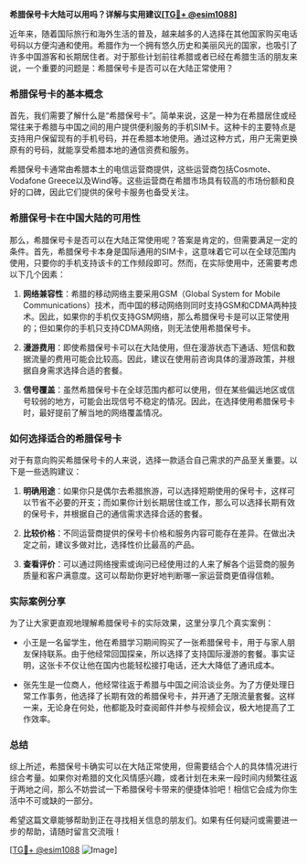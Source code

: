 **希腊保号卡大陆可以用吗？详解与实用建议[[TG💪+ @esim1088](https://t.me/s/esim1088)]**

近年来，随着国际旅行和海外生活的普及，越来越多的人选择在其他国家购买电话号码以方便沟通和使用。希腊作为一个拥有悠久历史和美丽风光的国家，也吸引了许多中国游客和长期居住者。对于那些计划前往希腊或者已经在希腊生活的朋友来说，一个重要的问题是：希腊保号卡是否可以在大陆正常使用？

### 希腊保号卡的基本概念

首先，我们需要了解什么是“希腊保号卡”。简单来说，这是一种为在希腊居住或经常往来于希腊与中国之间的用户提供便利服务的手机SIM卡。这种卡的主要特点是支持用户保留现有的手机号码，并在希腊本地使用。通过这种方式，用户无需更换原有的号码，就能享受希腊本地的通信资费和服务。

希腊保号卡通常由希腊本土的电信运营商提供，这些运营商包括Cosmote、Vodafone Greece以及Wind等。这些运营商在希腊市场具有较高的市场份额和良好的口碑，因此它们提供的保号卡服务也备受关注。

### 希腊保号卡在中国大陆的可用性

那么，希腊保号卡是否可以在大陆正常使用呢？答案是肯定的，但需要满足一定的条件。首先，希腊保号卡本身是国际通用的SIM卡，这意味着它可以在全球范围内使用，只要你的手机支持该卡的工作频段即可。然而，在实际使用中，还需要考虑以下几个因素：

1. **网络兼容性**：希腊的移动网络主要采用GSM（Global System for Mobile Communications）技术，而中国的移动网络则同时支持GSM和CDMA两种技术。因此，如果你的手机仅支持GSM网络，那么希腊保号卡是可以正常使用的；但如果你的手机只支持CDMA网络，则无法使用希腊保号卡。

2. **漫游费用**：即使希腊保号卡可以在大陆使用，但在漫游状态下通话、短信和数据流量的费用可能会比较高。因此，建议在使用前咨询具体的漫游政策，并根据自身需求选择合适的套餐。

3. **信号覆盖**：虽然希腊保号卡在全球范围内都可以使用，但在某些偏远地区或信号较弱的地方，可能会出现信号不稳定的情况。因此，在选择使用希腊保号卡时，最好提前了解当地的网络覆盖情况。

### 如何选择适合的希腊保号卡

对于有意向购买希腊保号卡的人来说，选择一款适合自己需求的产品至关重要。以下是一些选购建议：

1. **明确用途**：如果你只是偶尔去希腊旅游，可以选择短期使用的保号卡，这样可以节省不必要的开支；而如果你计划长期居住或工作，那么可以选择长期有效的保号卡，并根据自己的通信需求选择合适的套餐。

2. **比较价格**：不同运营商提供的保号卡价格和服务内容可能存在差异。在做出决定之前，建议多做对比，选择性价比最高的产品。

3. **查看评价**：可以通过网络搜索或询问已经使用过的人来了解各个运营商的服务质量和客户满意度。这可以帮助你更好地判断哪一家运营商更值得信赖。

### 实际案例分享

为了让大家更直观地理解希腊保号卡的实际效果，这里分享几个真实案例：

- 小王是一名留学生，他在希腊学习期间购买了一张希腊保号卡，用于与家人朋友保持联系。由于他经常回国探亲，所以选择了支持国际漫游的套餐。事实证明，这张卡不仅让他在国内也能轻松接打电话，还大大降低了通讯成本。
  
- 张先生是一位商人，他经常往返于希腊与中国之间洽谈业务。为了方便处理日常工作事务，他选择了长期有效的希腊保号卡，并开通了无限流量套餐。这样一来，无论身在何处，他都能及时查阅邮件并参与视频会议，极大地提高了工作效率。

### 总结

综上所述，希腊保号卡确实可以在大陆正常使用，但需要结合个人的具体情况进行综合考量。如果你对希腊的文化风情感兴趣，或者计划在未来一段时间内频繁往返于两地之间，那么不妨尝试一下希腊保号卡带来的便捷体验吧！相信它会成为你生活中不可或缺的一部分。

希望这篇文章能够帮助到正在寻找相关信息的朋友们。如果有任何疑问或需要进一步的帮助，请随时留言交流哦！

[[TG💪+ @esim1088](https://t.me/s/esim1088) ![Image](https://i.postimg.cc/4NQfJmqS/Snipaste-2025-05-13-00-14-12.png)]